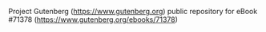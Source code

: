 Project Gutenberg (https://www.gutenberg.org) public repository
for eBook #71378 (https://www.gutenberg.org/ebooks/71378)
